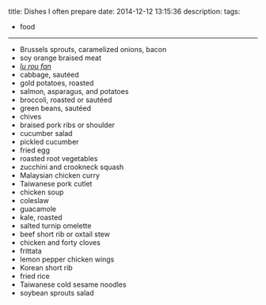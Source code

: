 title: Dishes I often prepare
date: 2014-12-12 13:15:36
description:
tags:
- food
---

- Brussels sprouts, caramelized onions, bacon
- soy orange braised meat
- [*lu rou fan*](http://en.wikipedia.org/wiki/Minced_pork_rice)
- cabbage, sautéed
- gold potatoes, roasted
- salmon, asparagus, and potatoes
- broccoli, roasted or sautéed
- green beans, sautéed
- chives
- braised pork ribs or shoulder
- cucumber salad
- pickled cucumber
- fried egg
- roasted root vegetables
- zucchini and crookneck squash
- Malaysian chicken curry
- Taiwanese pork cutlet
- chicken soup
- coleslaw
- guacamole
- kale, roasted
- salted turnip omelette
- beef short rib or oxtail stew
- chicken and forty cloves
- frittata
- lemon pepper chicken wings
- Korean short rib
- fried rice
- Taiwanese cold sesame noodles
- soybean sprouts salad
